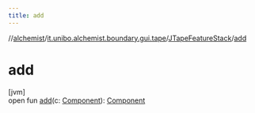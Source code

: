 ```yaml
---
title: add
---
```

//[alchemist](../../../index.html)/[it.unibo.alchemist.boundary.gui.tape](../index.html)/[JTapeFeatureStack](index.html)/[add](add.html)



# add



[jvm]\
open fun [add](add.html)(c: [Component](https://docs.oracle.com/javase/8/docs/api/java/awt/Component.html)): [Component](https://docs.oracle.com/javase/8/docs/api/java/awt/Component.html)




